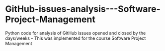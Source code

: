 # GitHub-issues-analysis---Software-Project-Management
Python code for analysis of GitHub issues opened and closed by the days/weeks - This was implemented for the course Software Project Management
